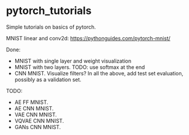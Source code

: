 # pytorch_tutorials
Simple tutorials on basics of pytorch.

MNIST linear and conv2d:
https://pythonguides.com/pytorch-mnist/

Done:
- MNIST with single layer and weight visualization
- MNIST with two layers. TODO: use softmax at the end
- CNN MNIST. Visualize filters?
In all the above, add test set evaluation, possibly as a validation set.

TODO:
- AE FF MNIST.
- AE CNN MNIST.
- VAE CNN MNIST.
- VQVAE CNN MNIST.
- GANs CNN MNIST. 